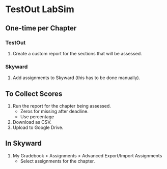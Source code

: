 # TestOut LabSim

## One-time per Chapter

### TestOut
1. Create a custom report for the sections that will be assessed.

### Skyward
1. Add assignments to Skyward (this has to be done manually).

## To Collect Scores
1. Run the report for the chapter being assessed.
   - Zeros for missing after deadline.
   - Use percentage
1. Download as CSV.
1. Upload to Google Drive.

## In Skyward
1. My Gradebook > Assignments > Advanced Export/Import Assignments
   - Select assignments for the chapter.
